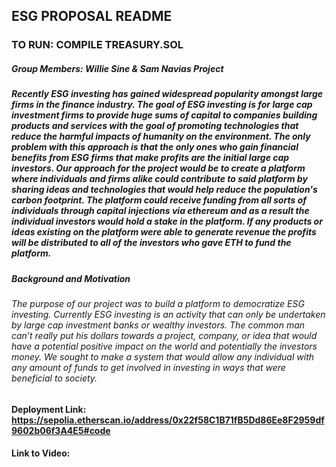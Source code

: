 ## ESG PROPOSAL README

### TO RUN: COMPILE TREASURY.SOL

##### Group Members: Willie Sine & Sam Navias Project 

##### Recently ESG investing has gained widespread popularity amongst large firms in the finance industry. The goal of ESG investing is for large cap investment firms to provide huge sums of capital to companies building products and services with the goal of promoting technologies that reduce the harmful impacts of humanity on the environment.  The only problem with this approach is that the only ones who gain financial benefits from ESG firms that make profits are the initial large cap investors.  Our approach for the project would be to create a platform where individuals and firms alike could contribute to said platform by sharing ideas and technologies that would help reduce the population's carbon footprint.  The platform could receive funding from all sorts of individuals through capital injections via ethereum and as a result the individual investors would hold a stake in the platform.  If any products or ideas existing on the platform were able to generate revenue the profits will be distributed to all of the investors who gave ETH to fund the platform.

##### Background and Motivation
###### The purpose of our project was to build a platform to democratize ESG investing.  Currently ESG investing is an activity that can only be undertaken by large cap investment banks or wealthy investors.  The common man can’t really put his dollars towards a project, company, or idea that would have a potential positive impact on the world and potentially the investors money.  We sought to make a system that would allow any individual with any amount of funds to get involved in investing in ways that were beneficial to society.  


#### Deployment Link: https://sepolia.etherscan.io/address/0x22f58C1B71fB5Dd86Ee8F2959df9602b06f3A4E5#code

#### Link to Video: 
